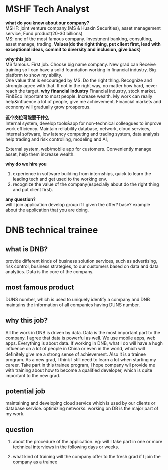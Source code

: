 <!--
# Template

**what do you know about our company?**
 **why this job**
 **这个岗位可能要干什么**
 **why do we hire you**
 **any question?**
 -->

# MSHF Tech Analyst

**what do you know about our company?**  
MSHF: joint venture company.(MS & Huaxin Securities), asset management service, Fund product(20-30 billions)  
MS: one of the most famous company. Investment banking, consulting, asset manage, trading. **Values(do the right thing, put client first, lead with exceptional ideas, commit to diversity and inclusion, give back)**

**why this job**  
 MS famous. First job. Choose big name company. New grad can Receive training so I can have a solid foundation working in financial industry. Big platform to show my ability.  
One value that is encouraged by MS. Do the right thing. Recognize and strongly agree with that. If not in the right way, no matter how hard, never reach the target.
**why financial industry**
Financial industry, stock market. Fin&Eco important to most people. Increase wealth.
My work can really help&influence a lot of people, give me achievement.
Financial markets and economy will gradually grow prosperous.

**这个岗位可能要干什么**  
 Internal system, develop tools&app for non-technical colleagues to improve work efficiency. Maintain reliability database, network, cloud services, internal software, low latency computing and trading system, data analysis help trading and risk controlling, modeling and AI,

External system, web/mobile app for customers. Conveniently manage asset, help them increase wealth.

**why do we hire you**

1.  experience in software building from internships, quick to learn the leading tech and get used to the working env.
2.  recognize the value of the company(especially about do the right thing and put client first).

**any question?**  
will I join application develop group if I given the offer?
base?
example about the application that you are doing.

# DNB technical trainee

## what is DNB?

provide different kinds of business solution services, such as advertising, risk control, business strategies, to our customers based on data and data analytics. Data is the core of the company.

## most famous product

DUNS number, which is used to uniquely identify a company and DNB maintains the information of all companies having DUNS number.

## why this job?

All the work in DNB is driven by data. Data is the most important part to the company. I agree that data is powerful as well. We use mobile apps, web apps. Everything is about data. If working in DNB, what I do will have a hugh influence on a lot of people in China or even in the world, which will definitely give me a strong sense of achievement.
Also it is a trainee program. As a new grad, I think I still need to learn a lot when starting my career. Take part in this trainee program, I hope company wil provide me with training about how to become a qualified developer, which is quite important to the new grad.

## potential job

maintaining and developing cloud service which is used by our clients or database service. optimizing networks.
working on DB is the major part of my work.

## question

1. about the procedure of the application. eg: will I take part in one or more technical interviews in the following days or weeks.

2. what kind of training will the company offer to the fresh grad if I join the company as a trainee
